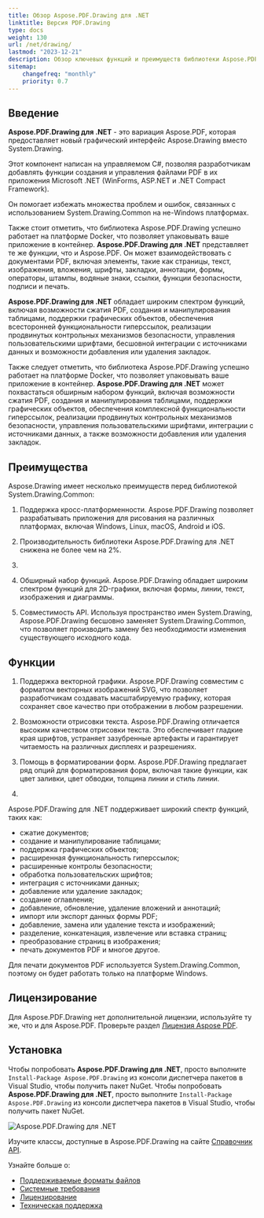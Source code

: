 ```yaml
---
title: Обзор Aspose.PDF.Drawing для .NET
linktitle: Версия PDF.Drawing
type: docs
weight: 130
url: /net/drawing/
lastmod: "2023-12-21"
description: Обзор ключевых функций и преимуществ библиотеки Aspose.PDF.Drawing для .NET.
sitemap:
    changefreq: "monthly"
    priority: 0.7
---
```


## Введение

**Aspose.PDF.Drawing для .NET** - это вариация Aspose.PDF, которая предоставляет новый графический интерфейс Aspose.Drawing вместо System.Drawing.

Этот компонент написан на управляемом C#, позволяя разработчикам добавлять функции создания и управления файлами PDF в их приложения Microsoft .NET (WinForms, ASP.NET и .NET Compact Framework).

Он помогает избежать множества проблем и ошибок, связанных с использованием System.Drawing.Common на не-Windows платформах.

Также стоит отметить, что библиотека Aspose.PDF.Drawing успешно работает на платформе Docker, что позволяет упаковывать ваше приложение в контейнер.
**Aspose.PDF.Drawing для .NET** представляет те же функции, что и Aspose.PDF. Он может взаимодействовать с документами PDF, включая элементы, такие как страницы, текст, изображения, вложения, шрифты, закладки, аннотации, формы, операторы, штампы, водяные знаки, ссылки, функции безопасности, подписи и печать.

**Aspose.PDF.Drawing для .NET** обладает широким спектром функций, включая возможности сжатия PDF, создания и манипулирования таблицами, поддержки графических объектов, обеспечения всесторонней функциональности гиперссылок, реализации продвинутых контрольных механизмов безопасности, управления пользовательскими шрифтами, бесшовной интеграции с источниками данных и возможности добавления или удаления закладок.

Также следует отметить, что библиотека Aspose.PDF.Drawing успешно работает на платформе Docker, что позволяет упаковывать ваше приложение в контейнер.
**Aspose.PDF.Drawing для .NET** может похвастаться обширным набором функций, включая возможности сжатия PDF, создания и манипулирования таблицами, поддержки графических объектов, обеспечения комплексной функциональности гиперссылок, реализации продвинутых контрольных механизмов безопасности, управления пользовательскими шрифтами, интеграции с источниками данных, а также возможности добавления или удаления закладок.

## Преимущества

Aspose.Drawing имеет несколько преимуществ перед библиотекой System.Drawing.Common:

1. Поддержка кросс-платформенности. Aspose.PDF.Drawing позволяет разрабатывать приложения для рисования на различных платформах, включая Windows, Linux, macOS, Android и iOS.

1. Производительность библиотеки Aspose.PDF.Drawing для .NET снижена не более чем на 2%. 

1.
1. Обширный набор функций. Aspose.PDF.Drawing обладает широким спектром функций для 2D-графики, включая формы, линии, текст, изображения и диаграммы.

1. Совместимость API. Используя пространство имен System.Drawing, Aspose.PDF.Drawing бесшовно заменяет System.Drawing.Common, что позволяет производить замену без необходимости изменения существующего исходного кода.

## Функции

1. Поддержка векторной графики. Aspose.PDF.Drawing совместим с форматом векторных изображений SVG, что позволяет разработчикам создавать масштабируемую графику, которая сохраняет свое качество при отображении в любом разрешении.

1. Возможности отрисовки текста. Aspose.PDF.Drawing отличается высоким качеством отрисовки текста. Это обеспечивает гладкие края шрифтов, устраняет зазубренные артефакты и гарантирует читаемость на различных дисплеях и разрешениях.

1. Помощь в форматировании форм. Aspose.PDF.Drawing предлагает ряд опций для форматирования форм, включая такие функции, как цвет заливки, цвет обводки, толщина линии и стиль линии.
1.

Aspose.PDF.Drawing для .NET поддерживает широкий спектр функций, таких как:

- сжатие документов;
- создание и манипулирование таблицами;
- поддержка графических объектов;
- расширенная функциональность гиперссылок;
- расширенные контролы безопасности;
- обработка пользовательских шрифтов;
- интеграция с источниками данных;
- добавление или удаление закладок;
- создание оглавления;
- добавление, обновление, удаление вложений и аннотаций;
- импорт или экспорт данных формы PDF;
- добавление, замена или удаление текста и изображений;
- разделение, конкатенация, извлечение или вставка страниц;
- преобразование страниц в изображения;
- печать документов PDF и многое другое.

Для печати документов PDF используется System.Drawing.Common, поэтому он будет работать только на платформе Windows.

## Лицензирование

Для Aspose.PDF.Drawing нет дополнительной лицензии, используйте ту же, что и для Aspose.PDF. Проверьте раздел [Лицензия Aspose PDF](/pdf/net/licensing/).

## Установка

Чтобы попробовать **Aspose.PDF.Drawing для .NET**, просто выполните `Install-Package Aspose.PDF.Drawing` из консоли диспетчера пакетов в Visual Studio, чтобы получить пакет NuGet.
Чтобы попробовать **Aspose.PDF.Drawing для .NET**, просто выполните `Install-Package Aspose.PDF.Drawing` из консоли диспетчера пакетов в Visual Studio, чтобы получить пакет NuGet.

![Aspose.PDF.Drawing для .NET](nuget.png)

Изучите классы, доступные в Aspose.PDF.Drawing на сайте [Справочник API](https://reference.aspose.com/pdf/net/aspose.pdf.drawing/).

Узнайте больше о:

- [Поддерживаемые форматы файлов](/pdf/net/supported-file-formats/)
- [Системные требования](/pdf/net/system-requirements/)
- [Лицензирование](/pdf/net/licensing/)
- [Техническая поддержка](/pdf/net/technical-support/)
